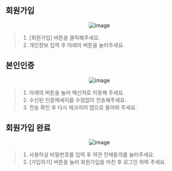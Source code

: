 ## 회원가입

<p align = "center">
<img  alt="image" src="https://github.com/user-attachments/assets/2d20605c-2157-4ffa-a2b5-4f3c2ecf913c">
<p/>

>1. [회원가입] 버튼을 클릭해주세요.
>2. 개인정보 입력 후 아래의 버튼을 눌러주세요.

## 본인인증

<p align = "center">
<img  alt="image" src="https://github.com/user-attachments/assets/0d60f945-3a5e-44ec-8866-859f4b4d892d">
<p/>

>1. 아래의 버튼을 눌러 메신저로 이동해 주세요.
>2. 수신된 인증메세지를 수정없이 전송해주세요.
>3. 전송 확인 후 다시 체크히어 앱으로 돌아와 주세요. 

## 회원가입 완료

<p align = "center">
<img  alt="image" src="https://github.com/user-attachments/assets/34445383-0bb4-47f1-b10b-61443660d608">
<p/>

>1. 사용하실 비밀번호를 입력 후 약관 전체동의를 눌러주세요.
>2. [가입하기] 버튼을 눌러 회원가입을 마친 후 로그인 하여 주세요.
